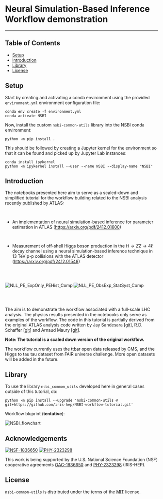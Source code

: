 # Neural Simulation-Based Inference Workflow demonstration

-----

## Table of Contents

- [Setup](#setup)
- [Introduction](#introduction)
- [Library](#library)
- [License](#license)

## Setup

Start by creating and activating a conda environment using the provided `environment.yml` environment configuration file:

```console
conda env create -f environment.yml
conda activate NSBI
```

Now, install the custom `nsbi-common-utils` library into the NSBI conda environment:

```console
python -m pip install .
```

This should be followed by creating a Jupyter kernel for the environment so that it can be found and picked up by Jupyter Lab instances:

```console
conda install ipykernel
python -m ipykernel install --user --name NSBI --display-name "NSBI"
```

## Introduction

The notebooks presented here aim to serve as a scaled-down and simplified tutorial for the workflow building related to the NSBI analysis recently published by ATLAS:

<br/>

- An implementation of neural simulation-based inference for parameter estimation in ATLAS (https://arxiv.org/pdf/2412.01600)

<br/>

- Measurement of off-shell Higgs boson production in the $H\to ZZ \to 4\ell$ decay channel using a neural simulation-based inference technique in 13 TeV p-p collisions with the ATLAS detector (https://arxiv.org/pdf/2412.01548)

<br/>
<br/>

![NLL_PE_ExpOnly_PEHist_Comp](https://github.com/user-attachments/assets/5aba909b-efc5-4a66-b171-9aa2c8c4d6f4) ![NLL_PE_ObsExp_StatSyst_Comp](https://github.com/user-attachments/assets/3c518b0b-90cb-4bcc-8830-a2783777010f)

<br/>
<br/>

The aim is to demonstrate the workflow associated with a full-scale LHC analysis. The physics results presented in the notebooks only serve as examples of the workflow. The code in this tutorial is partially derived from the original ATLAS analysis code written by Jay Sandesara [[git](https://github.com/JaySandesara)], R.D. Schaffer [[git](https://gitlab.cern.ch/schaffer)] and Arnaud Maury [[git](https://github.com/Maury98)].

**Note: The tutorial is a scaled down version of the original workflow.**

The workflow currently uses the ttbar open data released by CMS, and the Higgs to tau tau dataset from FAIR universe challenge. More open datasets will be added in the future. 

## Library

To use the library `nsbi_common_utils` developed here in general cases outside of this tutorial, do:

```console
python -m pip install --upgrade 'nsbi-common-utils @ git+https://github.com/iris-hep/NSBI-workflow-tutorial.git'
```

Workflow bluprint (**tentative**):

![NSBI_flowchart](https://github.com/user-attachments/assets/98c6ebbe-c9d2-49fb-bc98-2b8f3b27b1e1)

## Acknowledgements

[![NSF-1836650](https://img.shields.io/badge/NSF-1836650-blue.svg)](https://nsf.gov/awardsearch/showAward?AWD_ID=1836650)
[![PHY-2323298](https://img.shields.io/badge/PHY-2323298-blue.svg)](https://nsf.gov/awardsearch/showAward?AWD_ID=2323298)

This work is being supported by the U.S. National Science Foundation (NSF) cooperative agreements [OAC-1836650](https://nsf.gov/awardsearch/showAward?AWD_ID=1836650) and [PHY-2323298](https://nsf.gov/awardsearch/showAward?AWD_ID=2323298) (IRIS-HEP).



## License

`nsbi-common-utils` is distributed under the terms of the [MIT](https://spdx.org/licenses/MIT.html) license.
